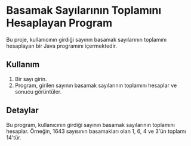 # Basamak Sayılarının Toplamını Hesaplayan Program

Bu proje, kullanıcının girdiği sayının basamak sayılarının toplamını hesaplayan bir Java programını içermektedir.

## Kullanım

1. Bir sayı girin.
2. Program, girilen sayının basamak sayılarının toplamını hesaplar ve sonucu görüntüler.

## Detaylar

Bu program, kullanıcının girdiği sayının basamak sayılarının toplamını hesaplar. Örneğin, 1643 sayısının basamakları olan 1, 6, 4 ve 3'ün toplamı 14'tür.


